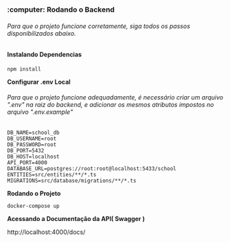 <h3>:computer: Rodando o Backend</h3>

<h6>Para que o projeto funcione corretamente, siga todos os passos disponibilizados abaixo.</h6>

<h4>Instalando Dependencias</h4>

```
npm install
```

**Configurar .env Local**
<h6>Para que o projeto funcione adequadamente, é necessário criar um arquivo ".env" na raiz do backend, e adicionar os mesmos atributos impostos no arquivo  ".env.example"</h6>

```
DB_NAME=school_db
DB_USERNAME=root
DB_PASSWORD=root
DB_PORT=5432
DB_HOST=localhost
API_PORT=4000
DATABASE_URL=postgres://root:root@localhost:5433/school
ENTITIES=src/entities/**/*.ts
MIGRATIONS=src/database/migrations/**/*.ts
```

**Rodando o Projeto**

```
docker-compose up
```

**Acessando a Documentação da API( Swagger )**

http://localhost:4000/docs/
